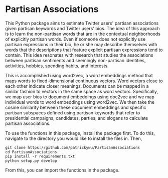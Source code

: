 # Partisan Associations

This Python package aims to estimate Twitter users' partisan associations given partisan keywords and Twitter users' bios. The idea of this approach is to learn the non-partisan words that are in the contextual neighborhoods of explicitly partisan words. Even if someone does not explicitly use partisan expressions in their bio, he or she may describe themselves with words that the descriptions that feature explicit partisan expressions tend to contain. This idea resonates with research that studies the associations between partisan sentiments and seemingly non-partisan identities, activities, hobbies, spending habits, and interests.

This is accomplished using word2vec, a word embeddings method that maps words to fixed-dimensional continuous vectors. Word vectors close to each other indicate closer meanings. Documents can be mapped in a similar fashion to vectors in the same space as word vectors. Specifically, we map user bios to document embeddings using doc2vec and we map individual words to word embeddings using word2vec. We then take the cosine similarity between these document embeddings and specific partisan subspaces defined using partisan keywords that refer to presidential campaigns, candidates, parties, and slogans to calculate partisan associations.

To use the functions in this package, install the package first. To do this, navigate to the directory you would like to install the files in. Then,

```
git clone https://github.com/patrickywu/PartisanAssociations
cd PartisanAssociations
pip install -r requirements.txt
python setup.py develop
```

From this, you can import the functions in the package. 

